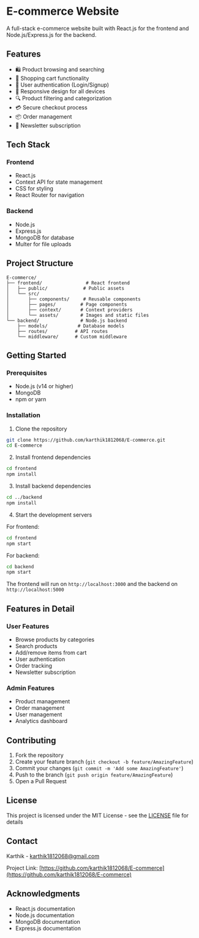 # E-commerce Website

A full-stack e-commerce website built with React.js for the frontend and Node.js/Express.js for the backend.

## Features

- 🛍️ Product browsing and searching
- 🛒 Shopping cart functionality
- 👤 User authentication (Login/Signup)
- 📱 Responsive design for all devices
- 🔍 Product filtering and categorization
- 💳 Secure checkout process
- 📦 Order management
- 📨 Newsletter subscription

## Tech Stack

### Frontend
- React.js
- Context API for state management
- CSS for styling
- React Router for navigation

### Backend
- Node.js
- Express.js
- MongoDB for database
- Multer for file uploads

## Project Structure

```
E-commerce/
├── frontend/                # React frontend
│   ├── public/             # Public assets
│   └── src/
│       ├── components/     # Reusable components
│       ├── pages/         # Page components
│       ├── context/       # Context providers
│       └── assets/        # Images and static files
└── backend/               # Node.js backend
    ├── models/           # Database models
    ├── routes/          # API routes
    └── middleware/      # Custom middleware
```

## Getting Started

### Prerequisites
- Node.js (v14 or higher)
- MongoDB
- npm or yarn

### Installation

1. Clone the repository
```bash
git clone https://github.com/karthik1812068/E-commerce.git
cd E-commerce
```

2. Install frontend dependencies
```bash
cd frontend
npm install
```

3. Install backend dependencies
```bash
cd ../backend
npm install
```

4. Start the development servers

For frontend:
```bash
cd frontend
npm start
```

For backend:
```bash
cd backend
npm start
```

The frontend will run on `http://localhost:3000` and the backend on `http://localhost:5000`

## Features in Detail

### User Features
- Browse products by categories
- Search products
- Add/remove items from cart
- User authentication
- Order tracking
- Newsletter subscription

### Admin Features
- Product management
- Order management
- User management
- Analytics dashboard

## Contributing

1. Fork the repository
2. Create your feature branch (`git checkout -b feature/AmazingFeature`)
3. Commit your changes (`git commit -m 'Add some AmazingFeature'`)
4. Push to the branch (`git push origin feature/AmazingFeature`)
5. Open a Pull Request

## License

This project is licensed under the MIT License - see the [LICENSE](LICENSE) file for details

## Contact

Karthik - karthik1812068@gmail.com

Project Link: [https://github.com/karthik1812068/E-commerce](https://github.com/karthik1812068/E-commerce)

## Acknowledgments

- React.js documentation
- Node.js documentation
- MongoDB documentation
- Express.js documentation 
